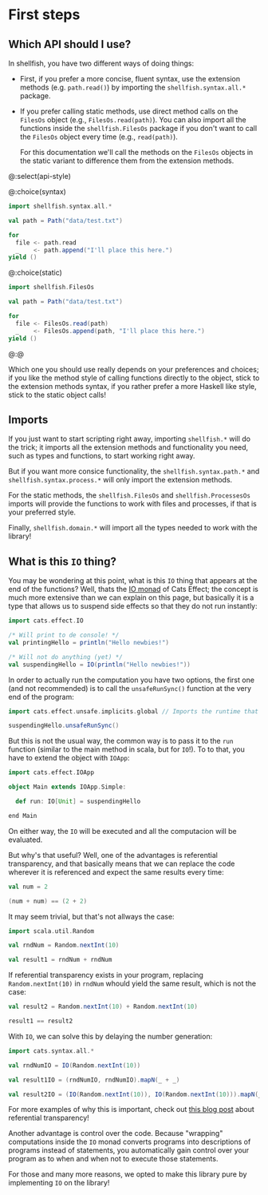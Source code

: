 # First steps

## Which API should I use?

In shellfish, you have two different ways of doing things:

- First, if you prefer a more concise, fluent syntax, use the extension methods (e.g. `path.read()`) by importing the `shellfish.syntax.all.*` package.

- If you prefer calling static methods, use direct method calls on the `FilesOs` object (e.g., `FilesOs.read(path)`). You can also import all the functions inside the `shellfish.FilesOs` package if you don't want to call the `FilesOs` object every time (e.g., `read(path)`). 

    For this documentation we'll call the methods on the `FilesOs` objects in the static variant to difference them from the extension methods.

@:select(api-style)

@:choice(syntax)

```scala 3
import shellfish.syntax.all.*

val path = Path("data/test.txt")

for
  file <- path.read
  _    <- path.append("I'll place this here.")
yield ()
```

@:choice(static)

```scala 3
import shellfish.FilesOs

val path = Path("data/test.txt")

for
  file <- FilesOs.read(path)
  _    <- FilesOs.append(path, "I'll place this here.")
yield ()
```

@:@

Which one you should use really depends on your preferences and choices; if you like the method style of calling functions directly to the object, stick to the extension methods syntax, if you rather prefer a more Haskell like style, stick to the static object calls!

## Imports

If you just want to start scripting right away, importing `shellfish.*` will do the trick; it imports all the extension methods and functionality you need, such as types and functions, to start working right away.

But if you want more consice functionality, the `shellfish.syntax.path.*` and `shellfish.syntax.process.*` will only import the extension methods.

For the static methods, the `shellfish.FilesOs` and `shellfish.ProcessesOs` imports will provide the functions to work with files and processes, if that is your preferred style.

Finally, `shellfish.domain.*` will import all the types needed to work with the library!

## What is this `IO` thing?

You may be wondering at this point, what is this `IO` thing that appears at the end of the functions? Well, thats the [IO monad](https://typelevel.org/cats-effect/docs/2.x/datatypes/io) of Cats Effect; the concept is much more extensive than we can explain on this page, but basically it is a type that allows us to suspend side effects so that they do not run instantly:

```scala mdoc
import cats.effect.IO

/* Will print to de console! */
val printingHello = println("Hello newbies!")

/* Will not do anything (yet) */
val suspendingHello = IO(println("Hello newbies!"))
```

In order to actually run the computation you have two options, the first one (and not recommended) is to call the `unsafeRunSync()` function at the very end of the program:

```scala mdoc
import cats.effect.unsafe.implicits.global // Imports the runtime that executes the IO monad

suspendingHello.unsafeRunSync()
```

But this is not the usual way, the common way is to pass it to the `run` function (similar to the main method in scala, but for `IO`!). To to that, you have to extend the object with `IOApp`:

```scala mdoc:silent
import cats.effect.IOApp

object Main extends IOApp.Simple:

  def run: IO[Unit] = suspendingHello

end Main
```

On either way, the `IO` will be executed and all the computacion will be evaluated.

But why's that useful? Well, one of the advantages is referential transparency, and that basically means that we can replace the code wherever it is referenced and expect the same results every time:

```scala mdoc
val num = 2

(num + num) == (2 + 2)
```

It may seem trivial, but that's not allways the case:

```scala mdoc
import scala.util.Random

val rndNum = Random.nextInt(10)

val result1 = rndNum + rndNum
```

If referential transparency exists in your program, replacing `Random.nextInt(10)` in `rndNum` whould yield the same result, which is not the case:

```scala mdoc
val result2 = Random.nextInt(10) + Random.nextInt(10)

result1 == result2
```

With `IO`, we can solve this by delaying the number generation:

```scala mdoc:compile-only
import cats.syntax.all.*

val rndNumIO = IO(Random.nextInt(10))

val result1IO = (rndNumIO, rndNumIO).mapN(_ + _)

val result2IO = (IO(Random.nextInt(10)), IO(Random.nextInt(10))).mapN(_ + _)
```

For more examples of why this is important, check out [this blog post](https://blog.rockthejvm.com/referential-transparency/) about referential transparency!


Another advantage is control over the code. Because "wrapping" computations inside the `IO` monad converts programs into descriptions of programs instead of statements, you automatically gain control over your program as to when and when not to execute those statements.

For those and many more reasons, we opted to make this library pure by implementing `IO` on the library!